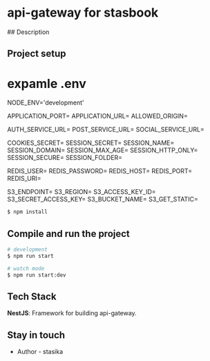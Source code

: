 <h1> api-gateway for stasbook </h1>
## Description

## Project setup

# expamle .env

NODE_ENV='development'

APPLICATION_PORT=
APPLICATION_URL=
ALLOWED_ORIGIN=

AUTH_SERVICE_URL=
POST_SERVICE_URL=
SOCIAL_SERVICE_URL=

COOKIES_SECRET=
SESSION_SECRET=
SESSION_NAME=
SESSION_DOMAIN=
SESSION_MAX_AGE=
SESSION_HTTP_ONLY=
SESSION_SECURE=
SESSION_FOLDER=


REDIS_USER=
REDIS_PASSWORD=
REDIS_HOST=
REDIS_PORT=
REDIS_URI=

S3_ENDPOINT=
S3_REGION=
S3_ACCESS_KEY_ID=
S3_SECRET_ACCESS_KEY=
S3_BUCKET_NAME=
S3_GET_STATIC=

```bash
$ npm install
```

## Compile and run the project

```bash
# development
$ npm run start

# watch mode
$ npm run start:dev

```

## Tech Stack

**NestJS**: Framework for building api-gateway.


## Stay in touch

- Author - stasika

